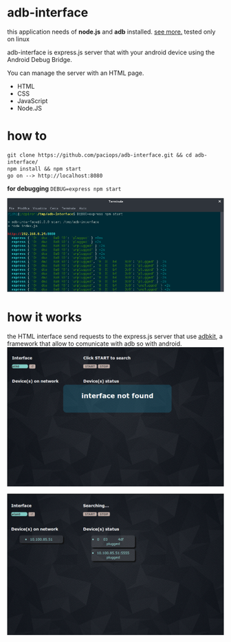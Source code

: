# adb-interface
this application needs of **node.js** and **adb** installed. [see more.](https://github.com/openstf/adbkit#requirements)
tested only on linux

adb-interface is express.js server that with your android device using the Android Debug Bridge.

You can manage the server with an HTML page.

- HTML
- CSS
- JavaScript
- Node.JS

# how to
```
git clone https://github.com/paciops/adb-interface.git && cd adb-interface/
npm install && npm start
go on --> http://localhost:8080
```
**for debugging**
`DEBUG=express npm start`

![test-img](/readme/cmd.png)

# how it works
the HTML interface send requests to the express.js server that use [adbkit](https://github.com/openstf/adbkit), a framework that allow to comunicate with adb so with android.
![test-img](/readme/eth0.png)

![test-img](/readme/wlan0.png)
